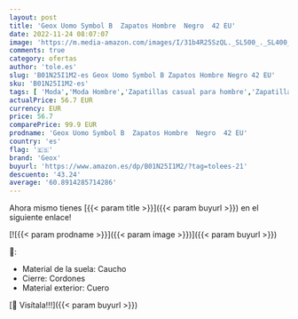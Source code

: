```yaml
---
layout: post
title: 'Geox Uomo Symbol B  Zapatos Hombre  Negro  42 EU'
date: 2022-11-24 08:07:07
image: 'https://m.media-amazon.com/images/I/31b4R25SzQL._SL500_._SL400_.jpg'
comments: true
category: ofertas
author: 'tole.es'
slug: 'B01N25I1M2-es Geox Uomo Symbol B Zapatos Hombre Negro 42 EU'
sku: 'B01N25I1M2-es'
tags: [ 'Moda','Moda Hombre','Zapatillas casual para hombre','Zapatillas y calzado deportivo para hombre','Zapatos para hombre','geox','zapatos','🇪🇸', ]
actualPrice: 56.7 EUR
currency: EUR
price: 56.7
comparePrice: 99.9 EUR
prodname: 'Geox Uomo Symbol B  Zapatos Hombre  Negro  42 EU'
country: 'es'
flag: '🇪🇸'
brand: 'Geox'
buyurl: 'https://www.amazon.es/dp/B01N25I1M2/?tag=tolees-21'
descuento: '43.24'
average: '60.8914285714286'
---
```


Ahora mismo tienes [{{< param title >}}]({{< param buyurl >}}) en el siguiente enlace!

[![{{< param prodname >}}]({{< param image >}})]({{< param buyurl >}})

🔎:

- Material de la suela: Caucho
- Cierre: Cordones
- Material exterior: Cuero

[🛒 Visítala!!!]({{< param buyurl >}})
